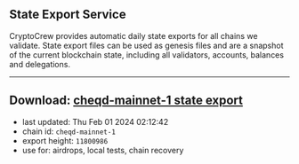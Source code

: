 ## State Export Service
CryptoCrew provides automatic daily state exports for all chains we validate. State export files can be used as genesis files and are a snapshot of the current blockchain state, including all validators, accounts, balances and delegations.

---
**Download: [cheqd-mainnet-1 state export](https://dl.ccvalidators.com/SERVICE/cheqd/cheqd-mainnet-1_export_11800986.json)**
---

- last updated: Thu Feb 01 2024 02:12:42
- chain id: `cheqd-mainnet-1`
- export height: `11800986`
- use for: airdrops, local tests, chain recovery
